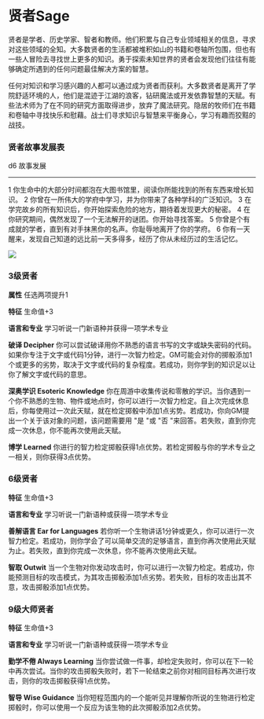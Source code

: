 # 贤者Sage

贤者是学者、历史学家、智者和教师。他们积累与自己专业领域相关的信息，寻求对这些领域的全知。大多数贤者的生活都被堆积如山的书籍和卷轴所包围，但也有一些人冒险去寻找世上更多的知识。勇于探索未知世界的贤者会发现他们往往有能够确定所遇到的任何问题最佳解决方案的智慧。

任何对知识和学习感兴趣的人都可以通过成为贤者而获利。大多数贤者是离开了学院舒适环境的人，他们是混迹于江湖的浪客，钻研魔法或开发依靠智慧的天赋。有些法术师为了在不同的研究方面取得进步，放弃了魔法研究。隐居的牧师们在书籍和卷轴中寻找快乐和慰藉。战士们寻求知识与智慧来平衡身心，学习有趣而狡黠的战技。

### 贤者故事发展表

  d6   故事发展
  ---- ------------------------------------------------------------------------------
  1    你生命中的大部分时间都泡在大图书馆里，阅读你所能找到的所有东西来增长知识。
  2    你曾在一所伟大的学府中学习，并为你带来了各种学科的广泛知识。
  3    在学完故乡的所有知识后，你开始探索危险的地方，期待着发现更大的秘密。
  4    在你研究期间，偶然发现了一个无法解开的谜团。你开始寻找答案。
  5    你曾是个有成就的学者，直到有对手抹黑你的名声。你耻辱地离开了你的学府。
  6    你有一天醒来，发现自己知道的远比前一天多得多，经历了你从未经历过的生活记忆。

![](https://sdlpic.oss-cn-beijing.aliyuncs.com/pic/%E8%B4%A4%E8%80%85.PNG)

### 3级贤者

**属性** 任选两项提升1

**特征** 生命值+3

**语言和专业** 学习听说一门新语种并获得一项学术专业

**破译 Decipher**
你可以尝试破译用你不熟悉的语言书写的文字或缺失密码的代码。如果你专注于文字或代码1分钟，进行一次智力检定。GM可能会对你的掷骰添加1个或更多的劣势，取决于文字或代码的复杂程度。若成功，则你学到的知识足以让你了解文字或代码的意思。

**深奥学识 Esoteric Knowledge**
你在周游中收集传说和零散的学识。当你遇到一个你不熟悉的生物、物件或地点时，你可以进行一次智力检定。自上次完成休息后，你每使用过一次此天赋，就在检定掷骰中添加1点劣势。若成功，你向GM提出一个关于该对象的问题，该问题需要用
\"是 \"或 \"否
\"来回答。若失败，直到你完成一次休息，你不能再次使用此天赋。

**博学 Learned**
你进行的智力检定掷骰获得1点优势。若检定掷骰与你的学术专业之一相关，则你获得3点优势。

### 6级贤者

**特征** 生命值+3

**语言和专业** 学习听说一门新语种或获得一项学术专业

**善解语言 Ear for Languages**
若你听一个生物讲话1分钟或更久，你可以进行一次智力检定。若成功，则你学会了可以简单交流的足够语言，直到你再次使用此天赋为止。若失败，直到你完成一次休息，你不能再次使用此天赋。

**智取 Outwit**
当一个生物对你发动攻击时，你可以进行一次智力检定。若成功，你能预测目标的攻击模式，为其攻击掷骰添加1点劣势。若失败，目标的攻击出其不意，攻击掷骰添加1点优势。

### 9级大师贤者

**特征** 生命值+3

**语言和专业** 学习听说一门新语种或获得一项学术专业

**勤学不倦 Always Learning**
当你尝试做一件事，却检定失败时，你可以在下一轮中再次尝试。当你的攻击掷骰失败时，若下一轮结束之前你对相同目标再次进行攻击，则你的攻击掷骰获得1点优势。

**智导 Wise Guidance**
当你短程范围内的一个能听见并理解你所说的生物进行检定掷骰时，你可以使用一个反应为该生物的此次掷骰添加2点优势。
